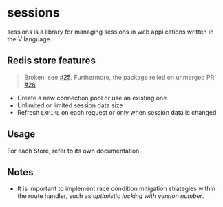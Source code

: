# sessions

sessions is a library for managing sessions in web applications written in the V language. 

<!--
It is framework-agnostic but it also features a middleware function for vweb.

The sessions middleware verifies the signature of the cookie and acts accordingly.
  - If the cookie is missing or has an invalid signature, generates a new session and sets a new cookie.
  - If the signature is valid, retrieves session data from a `Store` and makes it available to the route 
  handler.
-->

## Redis store features

> Broken: see [#25](https://github.com/patrickpissurno/vredis/issues/25). Furthermore, the package relied on unmerged PR [#26](https://github.com/patrickpissurno/vredis/pull/26)

- Create a new connection pool or use an existing one
- Unlimited or limited session data size
- Refresh `EXPIRE` on each request or only when session data is changed

## Usage

For each Store, refer to its own documentation.

## Notes

- It is important to implement race condition mitigation strategies within the route handler, such as 
  *optimistic locking with version number*.
